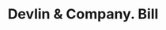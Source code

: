 ---
doi: 10.7916/D82Z2HKW
date_other: '1880'
date_other_textual: 1880-1889
form: printed ephemera
genre:
- Invoices
name:
- Devlin & Company
object_in_context_url: https://biggert.cul.columbia.edu/items/view/ave_biggert_00978
subject_hierarchical_geographic:
- New York, New York, United States
subject_name:
- Devlin & Company
title: Devlin & Company. Bill
sort_title: Devlin & Company. Bill
call_number: ave_biggert_00978
coordinates:
- 40.71277777777778,-74.00583333333333
pid: ave_biggert_00978
identifiers: ave_biggert_00978
canvas_id: ldpd:396246
permalink: "/items/ave_biggert_00978/"
layout: iiif-image-page
---